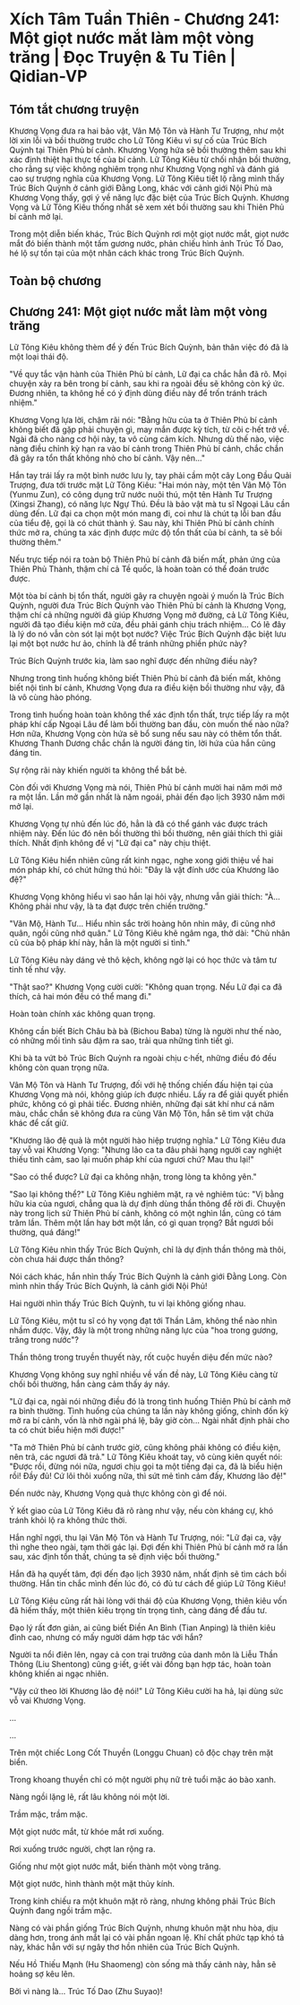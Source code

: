 # Xích Tâm Tuần Thiên - Chương 241: Một giọt nước mắt làm một vòng trăng | Đọc Truyện & Tu Tiên | Qidian-VP



## Tóm tắt chương truyện

Khương Vọng đưa ra hai bảo vật, Vân Mộ Tôn và Hành Tư Trượng, như một lời xin lỗi và bồi thường trước cho Lữ Tông Kiêu vì sự cố của Trúc Bích Quỳnh tại Thiên Phủ bí cảnh. Khương Vọng hứa sẽ bồi thường thêm sau khi xác định thiệt hại thực tế của bí cảnh. Lữ Tông Kiêu từ chối nhận bồi thường, cho rằng sự việc không nghiêm trọng như Khương Vọng nghĩ và đánh giá cao sự trượng nghĩa của Khương Vọng. Lữ Tông Kiêu tiết lộ rằng mình thấy Trúc Bích Quỳnh ở cảnh giới Đằng Long, khác với cảnh giới Nội Phủ mà Khương Vọng thấy, gợi ý về năng lực đặc biệt của Trúc Bích Quỳnh. Khương Vọng và Lữ Tông Kiêu thống nhất sẽ xem xét bồi thường sau khi Thiên Phủ bí cảnh mở lại.

Trong một diễn biến khác, Trúc Bích Quỳnh rơi một giọt nước mắt, giọt nước mắt đó biến thành một tấm gương nước, phản chiếu hình ảnh Trúc Tố Dao, hé lộ sự tồn tại của một nhân cách khác trong Trúc Bích Quỳnh.


## Toàn bộ chương

## Chương 241: Một giọt nước mắt làm một vòng trăng

Lữ Tông Kiêu không thèm để ý đến Trúc Bích Quỳnh, bản thân việc đó đã là một loại thái độ.

"Về quy tắc vận hành của Thiên Phủ bí cảnh, Lữ đại ca chắc hẳn đã rõ. Mọi chuyện xảy ra bên trong bí cảnh, sau khi ra ngoài đều sẽ không còn ký ức. Đương nhiên, ta không hề có ý định dùng điều này để trốn tránh trách nhiệm."

Khương Vọng lựa lời, chậm rãi nói: "Bằng hữu của ta ở Thiên Phủ bí cảnh không biết đã gặp phải chuyện gì, may mắn được kỳ tích, từ cõi c·hết trở về. Ngài đã cho nàng cơ hội này, ta vô cùng cảm kích. Nhưng dù thế nào, việc nàng điều chỉnh kỳ hạn ra vào bí cảnh trong Thiên Phủ bí cảnh, chắc chắn đã gây ra tổn thất không nhỏ cho bí cảnh. Vậy nên..."

Hắn tay trái lấy ra một bình nước lưu ly, tay phải cầm một cây Long Đầu Quải Trượng, đưa tới trước mặt Lữ Tông Kiêu: "Hai món này, một tên Vân Mộ Tôn (Yunmu Zun), có công dụng trữ nước nuôi thú, một tên Hành Tư Trượng (Xingsi Zhang), có năng lực Ngự Thú. Đều là bảo vật mà tu sĩ Ngoại Lâu cần dùng đến. Lữ đại ca chọn một món mang đi, coi như là chút tạ lỗi ban đầu của tiểu đệ, gọi là có chút thành ý. Sau này, khi Thiên Phủ bí cảnh chính thức mở ra, chúng ta xác định được mức độ tổn thất của bí cảnh, ta sẽ bồi thường thêm."

Nếu trực tiếp nói ra toàn bộ Thiên Phủ bí cảnh đã biến mất, phản ứng của Thiên Phủ Thành, thậm chí cả Tề quốc, là hoàn toàn có thể đoán trước được.

Một tòa bí cảnh bị tổn thất, người gây ra chuyện ngoài ý muốn là Trúc Bích Quỳnh, người đưa Trúc Bích Quỳnh vào Thiên Phủ bí cảnh là Khương Vọng, thậm chí cả những người đã giúp Khương Vọng mở đường, cả Lữ Tông Kiêu, người đã tạo điều kiện mở cửa, đều phải gánh chịu trách nhiệm... Có lẽ đây là lý do nó vẫn còn sót lại một bọt nước? Việc Trúc Bích Quỳnh đặc biệt lưu lại một bọt nước hư ảo, chính là để tránh những phiền phức này?

Trúc Bích Quỳnh trước kia, làm sao nghĩ được đến những điều này?

Nhưng trong tình huống không biết Thiên Phủ bí cảnh đã biến mất, không biết nội tình bí cảnh, Khương Vọng đưa ra điều kiện bồi thường như vậy, đã là vô cùng hào phóng.

Trong tình huống hoàn toàn không thể xác định tổn thất, trực tiếp lấy ra một pháp khí cấp Ngoại Lâu để làm bồi thường ban đầu, còn muốn thế nào nữa? Hơn nữa, Khương Vọng còn hứa sẽ bổ sung nếu sau này có thêm tổn thất. Khương Thanh Dương chắc chắn là người đáng tin, lời hứa của hắn cũng đáng tin.

Sự rộng rãi này khiến người ta không thể bắt bẻ.

Còn đối với Khương Vọng mà nói, Thiên Phủ bí cảnh mười hai năm mới mở ra một lần. Lần mở gần nhất là năm ngoái, phải đến đạo lịch 3930 năm mới mở lại.

Khương Vọng tự nhủ đến lúc đó, hẳn là đã có thể gánh vác được trách nhiệm này. Đến lúc đó nên bồi thường thì bồi thường, nên giải thích thì giải thích. Nhất định không để vị "Lữ đại ca" này chịu thiệt.

Lữ Tông Kiêu hiển nhiên cũng rất kinh ngạc, nghe xong giới thiệu về hai món pháp khí, có chút hứng thú hỏi: "Đây là vật đính ước của Khương lão đệ?"

Khương Vọng không hiểu vì sao hắn lại hỏi vậy, nhưng vẫn giải thích: "À... Không phải như vậy, là ta đạt được trên chiến trường."

"Vân Mộ, Hành Tư... Hiểu nhìn sắc trời hoàng hôn nhìn mây, đi cũng nhớ quân, ngồi cũng nhớ quân." Lữ Tông Kiêu khẽ ngâm nga, thở dài: "Chủ nhân cũ của bộ pháp khí này, hẳn là một người si tình."

Lữ Tông Kiêu này dáng vẻ thô kệch, không ngờ lại có học thức và tâm tư tinh tế như vậy.

"Thật sao?" Khương Vọng cười cười: "Không quan trọng. Nếu Lữ đại ca đã thích, cả hai món đều có thể mang đi."

Hoàn toàn chính xác không quan trọng.

Không cần biết Bích Châu bà bà (Bichou Baba) từng là người như thế nào, có những mối tình sâu đậm ra sao, trải qua những tình tiết gì.

Khi bà ta vứt bỏ Trúc Bích Quỳnh ra ngoài chịu c·hết, những điều đó đều không còn quan trọng nữa.

Vân Mộ Tôn và Hành Tư Trượng, đối với hệ thống chiến đấu hiện tại của Khương Vọng mà nói, không giúp ích được nhiều. Lấy ra để giải quyết phiền phức, không có gì phải tiếc. Đương nhiên, những đại sát khí như cá năm màu, chắc chắn sẽ không đưa ra cùng Vân Mộ Tôn, hắn sẽ tìm vật chứa khác để cất giữ.

"Khương lão đệ quả là một người hào hiệp trượng nghĩa." Lữ Tông Kiêu đưa tay vỗ vai Khương Vọng: "Nhưng lão ca ta đâu phải hạng người cay nghiệt thiếu tình cảm, sao lại muốn pháp khí của ngươi chứ? Mau thu lại!"

"Sao có thể được? Lữ đại ca không nhận, trong lòng ta không yên."

"Sao lại không thể?" Lữ Tông Kiêu nghiêm mặt, ra vẻ nghiêm túc: "Vị bằng hữu kia của ngươi, chẳng qua là dự định dùng thần thông để rời đi. Chuyện này trong lịch sử Thiên Phủ bí cảnh, không có một nghìn lần, cũng có tám trăm lần. Thêm một lần hay bớt một lần, có gì quan trọng? Bắt ngươi bồi thường, quá đáng!"

Lữ Tông Kiêu nhìn thấy Trúc Bích Quỳnh, chỉ là dự định thần thông mà thôi, còn chưa hái được thần thông?

Nói cách khác, hắn nhìn thấy Trúc Bích Quỳnh là cảnh giới Đằng Long. Còn mình nhìn thấy Trúc Bích Quỳnh, là cảnh giới Nội Phủ!

Hai người nhìn thấy Trúc Bích Quỳnh, tu vi lại không giống nhau.

Lữ Tông Kiêu, một tu sĩ có hy vọng đạt tới Thần Lâm, không thể nào nhìn nhầm được. Vậy, đây là một trong những năng lực của "hoa trong gương, trăng trong nước"?

Thần thông trong truyền thuyết này, rốt cuộc huyền diệu đến mức nào?

Khương Vọng không suy nghĩ nhiều về vấn đề này, Lữ Tông Kiêu càng từ chối bồi thường, hắn càng cảm thấy áy náy.

"Lữ đại ca, ngài nói những điều đó là trong tình huống Thiên Phủ bí cảnh mở ra bình thường. Tình huống của chúng ta lần này không giống, chỉnh đốn kỳ mở ra bí cảnh, vốn là nhờ ngài phá lệ, bây giờ còn... Ngài nhất định phải cho ta có chút biểu hiện mới được!"

"Ta mở Thiên Phủ bí cảnh trước giờ, cũng không phải không có điều kiện, nên trả, các ngươi đã trả." Lữ Tông Kiêu khoát tay, vô cùng kiên quyết nói: "Được rồi, đừng nói nữa, ngươi chịu gọi ta một tiếng đại ca, đã là biểu hiện rồi! Đầy đủ! Cứ lôi thôi xuống nữa, thì sứt mẻ tình cảm đấy, Khương lão đệ!"

Đến nước này, Khương Vọng quả thực không còn gì để nói.

Ý kết giao của Lữ Tông Kiêu đã rõ ràng như vậy, nếu còn kháng cự, khó tránh khỏi lộ ra không thức thời.

Hắn nghĩ ngợi, thu lại Vân Mộ Tôn và Hành Tư Trượng, nói: "Lữ đại ca, vậy thì nghe theo ngài, tạm thời gác lại. Đợi đến khi Thiên Phủ bí cảnh mở ra lần sau, xác định tổn thất, chúng ta sẽ định việc bồi thường."

Hắn đã hạ quyết tâm, đợi đến đạo lịch 3930 năm, nhất định sẽ tìm cách bồi thường. Hắn tin chắc mình đến lúc đó, có đủ tư cách để giúp Lữ Tông Kiêu!

Lữ Tông Kiêu cũng rất hài lòng với thái độ của Khương Vọng, thiên kiêu vốn đã hiếm thấy, một thiên kiêu trọng tín trọng tình, càng đáng để đầu tư.

Đạo lý rất đơn giản, ai cũng biết Điền An Bình (Tian Anping) là thiên kiêu đỉnh cao, nhưng có mấy người dám hợp tác với hắn?

Người ta nổi điên lên, ngay cả con trai trưởng của danh môn là Liễu Thần Thông (Liu Shentong) cũng g·iết, g·iết vài đồng bạn hợp tác, hoàn toàn không khiến ai ngạc nhiên.

"Vậy cứ theo lời Khương lão đệ nói!" Lữ Tông Kiêu cười ha hả, lại dùng sức vỗ vai Khương Vọng.

...

...

Trên một chiếc Long Cốt Thuyền (Longgu Chuan) cô độc chạy trên mặt biển.

Trong khoang thuyền chỉ có một người phụ nữ trẻ tuổi mặc áo bào xanh.

Nàng ngồi lặng lẽ, rất lâu không nói một lời.

Trầm mặc, trầm mặc.

Một giọt nước mắt, từ khóe mắt rơi xuống.

Rơi xuống trước người, chợt lan rộng ra.

Giống như một giọt nước mắt, biến thành một vòng trăng.

Một giọt nước, hình thành một mặt thủy kính.

Trong kính chiếu ra một khuôn mặt rõ ràng, nhưng không phải Trúc Bích Quỳnh đang ngồi trầm mặc.

Nàng có vài phần giống Trúc Bích Quỳnh, nhưng khuôn mặt nhu hòa, dịu dàng hơn, trong ánh mắt lại có vài phần ngoan lệ. Khí chất phức tạp khó tả này, khác hẳn với sự ngây thơ hồn nhiên của Trúc Bích Quỳnh.

Nếu Hồ Thiếu Mạnh (Hu Shaomeng) còn sống mà thấy cảnh này, hẳn sẽ hoảng sợ kêu lên.

Bởi vì nàng là... Trúc Tố Dao (Zhu Suyao)!